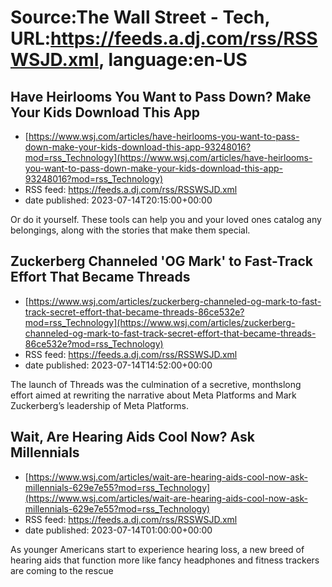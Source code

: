 # Source:The Wall Street - Tech, URL:https://feeds.a.dj.com/rss/RSSWSJD.xml, language:en-US

## Have Heirlooms You Want to Pass Down? Make Your Kids Download This App
 - [https://www.wsj.com/articles/have-heirlooms-you-want-to-pass-down-make-your-kids-download-this-app-93248016?mod=rss_Technology](https://www.wsj.com/articles/have-heirlooms-you-want-to-pass-down-make-your-kids-download-this-app-93248016?mod=rss_Technology)
 - RSS feed: https://feeds.a.dj.com/rss/RSSWSJD.xml
 - date published: 2023-07-14T20:15:00+00:00

Or do it yourself. These tools can help you and your loved ones catalog any belongings, along with the stories that make them special.

## Zuckerberg Channeled 'OG Mark' to Fast-Track Effort That Became Threads
 - [https://www.wsj.com/articles/zuckerberg-channeled-og-mark-to-fast-track-secret-effort-that-became-threads-86ce532e?mod=rss_Technology](https://www.wsj.com/articles/zuckerberg-channeled-og-mark-to-fast-track-secret-effort-that-became-threads-86ce532e?mod=rss_Technology)
 - RSS feed: https://feeds.a.dj.com/rss/RSSWSJD.xml
 - date published: 2023-07-14T14:52:00+00:00

The launch of Threads was the culmination of a secretive, monthslong effort aimed at rewriting the narrative about Meta Platforms and Mark Zuckerberg’s leadership of Meta Platforms.

## Wait, Are Hearing Aids Cool Now? Ask Millennials
 - [https://www.wsj.com/articles/wait-are-hearing-aids-cool-now-ask-millennials-629e7e55?mod=rss_Technology](https://www.wsj.com/articles/wait-are-hearing-aids-cool-now-ask-millennials-629e7e55?mod=rss_Technology)
 - RSS feed: https://feeds.a.dj.com/rss/RSSWSJD.xml
 - date published: 2023-07-14T01:00:00+00:00

As younger Americans start to experience hearing loss, a new breed of hearing aids that function more like fancy headphones and fitness trackers are coming to the rescue

